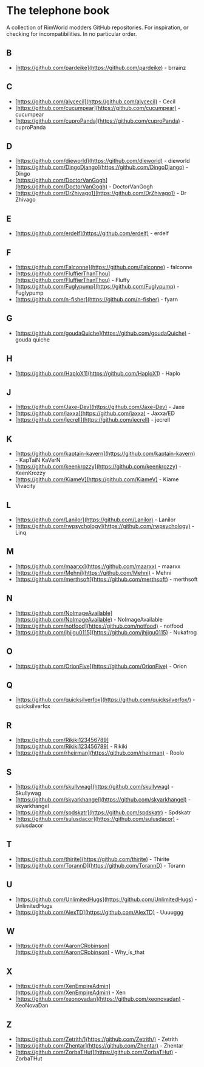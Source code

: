 # The telephone book

A collection of RimWorld modders GitHub repositories. For inspiration, or checking for incompatibilities. In no particular order.

## B
- [https://github.com/pardeike](https://github.com/pardeike) - brrainz

## C
- [https://github.com/alycecil](https://github.com/alycecil) - Cecil
- [https://github.com/cucumpear](https://github.com/cucumpear) - cucumpear
- [https://github.com/cuproPanda](https://github.com/cuproPanda) - cuproPanda

## D
- [https://github.com/dieworld](https://github.com/dieworld) - dieworld
- [https://github.com/DingoDjango](https://github.com/DingoDjango) - Dingo
- [https://github.com/DoctorVanGogh](https://github.com/DoctorVanGogh) - DoctorVanGogh
- [https://github.com/DrZhivago1](https://github.com/DrZhivago1) - Dr Zhivago

## E
- [https://github.com/erdelf](https://github.com/erdelf) - erdelf

## F
- [https://github.com/Falconne](https://github.com/Falconne) - falconne
- [https://github.com/FluffierThanThou](https://github.com/FluffierThanThou) - Fluffy
- [https://github.com/Fuglypump](https://github.com/Fuglypump) - Fuglypump
- [https://github.com/n-fisher](https://github.com/n-fisher) - fyarn

## G
- [https://github.com/goudaQuiche](https://github.com/goudaQuiche)  - gouda quiche

## H
- [https://github.com/HaploX1](https://github.com/HaploX1) - Haplo

## J
- [https://github.com/Jaxe-Dev](https://github.com/Jaxe-Dev) - Jaxe
- [https://github.com/jaxxa](https://github.com/jaxxa) - Jaxxa/ED
- [https://github.com/jecrell](https://github.com/jecrell) - jecrell

## K
- [https://github.com/kaptain-kavern](https://github.com/kaptain-kavern) - KapTaiN KaVerN
- [https://github.com/keenkrozzy](https://github.com/keenkrozzy) - KeenKrozzy
- [https://github.com/KiameV](https://github.com/KiameV) - Kiame Vivacity

## L
- [https://github.com/Lanilor](https://github.com/Lanilor) - Lanilor
- [https://github.com/rwpsychology](https://github.com/rwpsychology) - Linq

## M
- [https://github.com/maarxx](https://github.com/maarxx) - maarxx
- [https://github.com/Mehni](https://github.com/Mehni) - Mehni
- [https://github.com/merthsoft](https://github.com/merthsoft) - merthsoft

## N
- [https://github.com/NoImageAvailable](https://github.com/NoImageAvailable) - NoImageAvailable
- [https://github.com/notfood](https://github.com/notfood) - notfood
- [https://github.com/jhjjgu0115](https://github.com/jhjjgu0115) - Nukafrog

## O
- [https://github.com/OrionFive](https://github.com/OrionFive) - Orion

## Q
- [https://github.com/quicksilverfox](https://github.com/quicksilverfox/) - quicksilverfox

## R
- [https://github.com/Rikiki123456789](https://github.com/Rikiki123456789) - Rikiki
- [https://github.com/rheirman](https://github.com/rheirman) - Roolo

## S
- [https://github.com/skullywag](https://github.com/skullywag) - Skullywag
- [https://github.com/skyarkhangel](https://github.com/skyarkhangel) - skyarkhangel
- [https://github.com/spdskatr](https://github.com/spdskatr) - Spdskatr
- [https://github.com/sulusdacor](https://github.com/sulusdacor) - sulusdacor

## T
- [https://github.com/thirite](https://github.com/thirite) - Thirite
- [https://github.com/TorannD](https://github.com/TorannD) - Torann

## U
- [https://github.com/UnlimitedHugs](https://github.com/UnlimitedHugs) - UnlimitedHugs
- [https://github.com/AlexTD](https://github.com/AlexTD) - Uuuuggg

## W
- [https://github.com/AaronCRobinson](https://github.com/AaronCRobinson) - Why_is_that

## X
- [https://github.com/XenEmpireAdmin](https://github.com/XenEmpireAdmin) - Xen
- [https://github.com/xeonovadan](https://github.com/xeonovadan) - XeoNovaDan

## Z
- [https://github.com/Zetrith/](https://github.com/Zetrith/) - Zetrith
- [https://github.com/Zhentar](https://github.com/Zhentar) - Zhentar
- [https://github.com/ZorbaTHut](https://github.com/ZorbaTHut) - ZorbaTHut